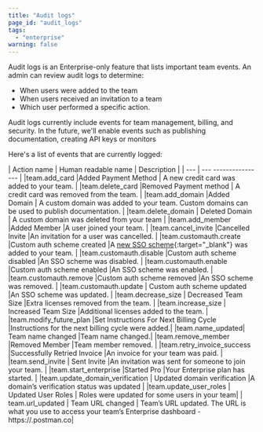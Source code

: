 ```yaml
---
title: "Audit logs"
page_id: "audit_logs"
tags: 
  - "enterprise"
warning: false
---
```


Audit logs is an Enterprise-only feature that lists important team events. An admin can review audit logs to determine:

* When users were added to the team
* When users received an invitation to a team 
* Which user performed a specific action.

Audit logs currently include events for team management, billing, and security. In the future, we'll enable events such as publishing documentation, creating API keys or monitors



Here's a list of events that are currently logged:


| Action name  |   Human readable name        |     Description         |
| ---   |   ---    ----------------  |
|team.add_card  |Added Payment Method          | A new credit card was added to your team. |                                  |team.delete_card  |Removed Payment method     |	A credit card was removed from the team. |
|team.add_domain  |Added Domain                | A custom domain was added to your team. Custom domains can be used to publish documentation.  |
|team.delete_domain | Deleted Domain   | A custom domain was deleted from your team |
|team.add_member   |Added Member  |A user joined your team.  |
|team.cancel_invite   |Cancelled Invite     |An invitation for a user was cancelled. |
|team.customauth.create |Custom auth scheme created    |A [new SSO scheme](https://www.getpostman.com/docs/enterprise/sso/intro_sso){:target="_blank"} was added to your team. |
|team.customauth.disable |Custom auth scheme disabled   |An SSO scheme was disabled. |
|team.customauth.enable |Custom auth scheme enabled   |An SSO scheme was enabled. |
|team.customauth.remove  |Custom auth scheme removed  |An SSO scheme was removed.  |
|team.customauth.update  | Custom auth scheme updated    |An SSO scheme was updated.  |
|team.decrease_size  | Decreased Team Size   |Extra licenses removed from the team.  |
|team.increase_size  | Increased Team Size    |Additional licenses added to the team.  |
|team.modify_future_plan  |Set Instructions For Next Billing Cycle   |Instructions for the next billing cycle were added.|
|team.name_updated|	Team name changed   |Team name changed.|
|team.remove_member  |Removed Member   |Team member removed. |
|team.retry_invoice_success  |Successfully Retried Invoice  |An invoice for your team was paid. |
|team.send_invite |	Sent Invite   |An invitation was sent for someone to join your team. |
|team.start_enterprise |Started Pro    |Your Enterprise plan has started. |
|team.update_domain_verification  | Updated domain verification   |A domain’s verification status was updated  |
|team.update_user_roles | Updated User Roles  | Roles were updated for some users in your team|
| team.url_updated | Team URL changed  | Team’s URL updated. The URL is what you use to access your team’s Enterprise dashboard - https://.postman.co|






